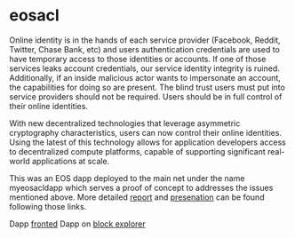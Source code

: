 # eosacl

Online identity is in the hands of each service provider (Facebook, Reddit, Twitter, Chase Bank, etc) and users authentication credentials are used to have temporary access to those identities or accounts. If one of those services leaks account credentials, our service identity integrity is ruined. Additionally, if an inside malicious actor wants to impersonate an account, the capabilities for doing so are present. The blind trust users must put into service providers should not be required. Users should be in full control of their online identities. 

With new decentralized technologies that leverage asymmetric cryptography characteristics, users can now control their online identities. Using the latest of this technology allows for application developers access to decentralized compute platforms, capable of supporting significant real-world applications at scale. 

This was an EOS dapp deployed to the main net under the name myeosacldapp which serves a proof of concept to addresses the issues mentioned above. More detailed [report](https://docs.google.com/document/d/10fiGwry89KByKfV-sQEO5E46A6kdSbPlbaVQVrT2rOk/edit?usp=sharing) and [presenation](https://www.youtube.com/watch?v=YL_dUm0cGT0) can be found following those links.

Dapp [fronted](https://eosacl.herokuapp.com/)
Dapp on [block explorer](https://eosauthority.com/account/myeosacldapp?network=eos&mode=contract&sub=actions&action=claimlock)
